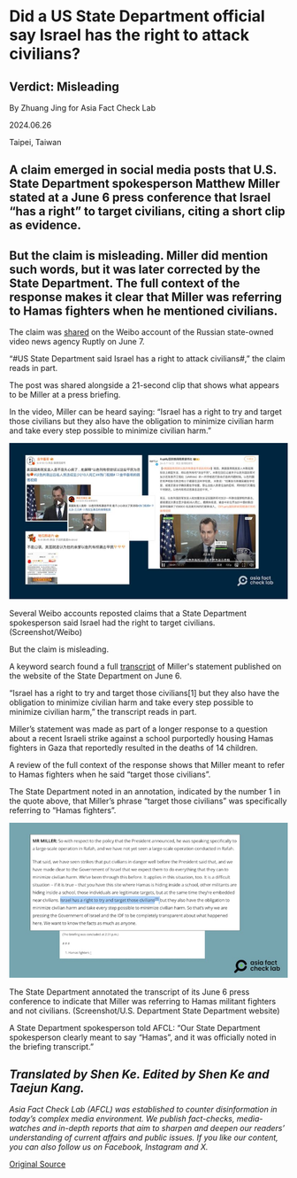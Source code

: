 # Did a US State Department official say Israel has the right to attack civilians?

## Verdict: Misleading

By Zhuang Jing for Asia Fact Check Lab

2024.06.26

Taipei, Taiwan

## A claim emerged in social media posts that U.S. State Department spokesperson Matthew Miller stated at a June 6 press conference that Israel “has a right” to target civilians, citing a short clip as evidence.

## But the claim is misleading. Miller did mention such words, but it was later corrected by the State Department. The full context of the response makes it clear that Miller was referring to Hamas fighters when he mentioned civilians.

The claim was [shared](https://weibo.com/5108550554/OhVinoYTT) on the Weibo account of the Russian state-owned video news agency Ruptly on June 7.

“#US State Department said Israel has a right to attack civilians#,” the claim reads in part.

The post was shared alongside a 21-second clip that shows what appears to be Miller at a press briefing.

In the video, Miller can be heard saying: “Israel has a right to try and target those civilians but they also have the obligation to minimize civilian harm and take every step possible to minimize civilian harm.”

![1 (7).png](images/BH74E5C7LLWKO2IP56XRJLFDCM.png)

Several Weibo accounts reposted claims that a State Department spokesperson said Israel had the right to target civilians. (Screenshot/Weibo)

But the claim is misleading.

A keyword search found a full [transcript](https://www.state.gov/briefings/department-press-briefing-june-06-2024/#post-563929-footnote-1) of Miller's statement published on the website of the State Department on June 6.

“Israel has a right to try and target those civilians[1] but they also have the obligation to minimize civilian harm and take every step possible to minimize civilian harm,” the transcript reads in part.

Miller’s statement was made as part of a longer response to a question about a recent Israeli strike against a school purportedly housing Hamas fighters in Gaza that reportedly resulted in the deaths of 14 children.

A review of the full context of the response shows that Miller meant to refer to Hamas fighters when he said “target those civilians”.

The State Department noted in an annotation, indicated by the number 1 in the quote above, that Miller’s phrase “target those civilians” was specifically referring to “Hamas fighters”.

![2 (2).png](images/2S3TZAUHYXUZBRS2N3YJ4ABWII.png)

The State Department annotated the transcript of its June 6 press conference to indicate that Miller was referring to Hamas militant fighters and not civilians. (Screenshot/U.S. Department State Department website)

A State Department spokesperson told AFCL: “Our State Department spokesperson clearly meant to say “Hamas”, and it was officially noted in the briefing transcript.”

## *Translated by Shen Ke. Edited by Shen Ke and Taejun Kang.*

*Asia Fact Check Lab (AFCL) was established to counter disinformation in today’s complex media environment. We publish fact-checks, media-watches and in-depth reports that aim to sharpen and deepen our readers’ understanding of current affairs and public issues. If you like our content, you can also follow us on Facebook, Instagram and X.*



[Original Source](https://www.rfa.org/english/news/afcl/afcl-israel-civillians-06262024022418.html)